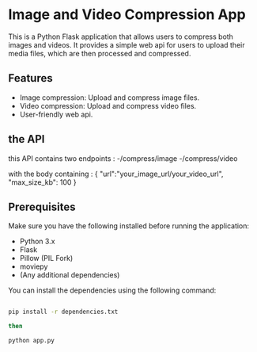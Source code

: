 # Image and Video Compression App

This is a Python Flask application that allows users to compress both images and videos. It provides a simple web api for users to upload their media files, which are then processed and compressed.

## Features

- Image compression: Upload and compress image files.
- Video compression: Upload and compress video files.
- User-friendly web api.

## the API

this API contains two endpoints :
-/compress/image
-/compress/video

with the body containing :
{
	"url":"your_image_url/your_video_url",
	"max_size_kb": 100
}

## Prerequisites

Make sure you have the following installed before running the application:

- Python 3.x
- Flask
- Pillow (PIL Fork)
- moviepy
- (Any additional dependencies)

You can install the dependencies using the following command:

```bash

pip install -r dependencies.txt

then 

python app.py






